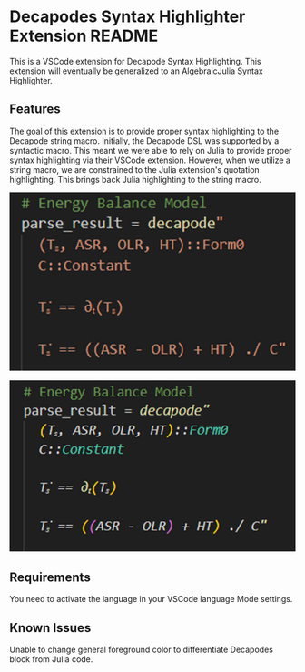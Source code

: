 # Decapodes Syntax Highlighter Extension README

This is a VSCode extension for Decapode Syntax Highlighting. This extension will eventually be generalized to an AlgebraicJulia Syntax Highlighter.

## Features

The goal of this extension is to provide proper syntax highlighting to the Decapode string macro. Initially, the Decapode DSL was supported
by a syntactic macro. This meant we were able to rely on Julia to provide proper syntax highlighting via their VSCode extension. However,
when we utilize a string macro, we are constrained to the Julia extension's quotation highlighting. This brings back Julia highlighting to
the string macro.

![Before Highlighting](images/before.png)

![After Highlighting](images/after.png)

## Requirements

You need to activate the language in your VSCode language Mode settings.

## Known Issues

Unable to change general foreground color to differentiate Decapodes block from Julia code.